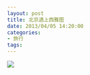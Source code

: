 ```yaml
---
layout: post
title: 北京遇上西雅图
date: 2013/04/05 14:20:00
categories: 
- 旅行
tags: 
---
```


![](https://ww2.sinaimg.cn/large/006tNc79gw1fahpe0cib2j30k87wgnpd.jpg)
